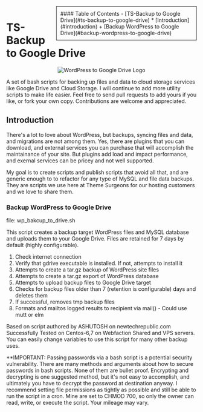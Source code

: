 <div style="width:350px; height:auto; padding:10px; margin-right:20px 10px; border:1px solid #222; float:right;">
#### Table of Contents
- [TS-Backup to Google Drive](#ts-backup-to-google-drive)
  * [Introduction](#introduction)
    + [Backup WordPress to Google Drive](#backup-wordpress-to-google-drive)
</div>

# TS-Backup to Google Drive

<p style="text-align:center"><img src="https://themesurgeons.com/wp-to-gcloud.png" alt="WordPress to Google Drive Logo"</p>

A set of bash scripts for backing up files and data to cloud storage services like Google Drive and Cloud Storage. I will continue to add more utility scripts to make life easier. Feel free to send pull requests to add yours if you like, or fork your own copy. Contributions are welcome and appreciated.
  
## Introduction

There's a lot to love about WordPress, but backups, syncing files and data, and migrations are not among them. Yes, there are plugins that you can download, and external services you can purchase that will accomplish the maintainance of your site. But plugins add load and impact performance, and exernal services can be pricey and not well supported.

My goal is to create scripts and publish scripts that avoid all that, and are generic enough to to refactor for any type of MySQL and file data backups. They are scripts we use here at Theme Surgeons for our hosting customers and we love to share them.

### Backup WordPress to Google Drive

file: wp_bakcup_to_drive.sh

This script creates a backup target WordPress files and MySQL database and uploads them to your Google Drive. Files are retained for 7 days by default (highly configurable).

1. Check internet connection
2. Verify that gdrive executable is installed. If not, attempts to install it
3. Attempts to create a tar.gz backup of WordPress site files
4. Attempts to create a tar.gz export of WordPress database
5. Attempts to upload backup files to Google Drive target
6. Checks for backup files older than 7 (retention is configurable) days and deletes them
7. If successful, removes tmp backup files
8. Formats and mailtos logged results to recipient via mail() - Could use mutt or elm

Based on script authored by ASHUTOSH on newtechrepublic.com
Successfully Tested on Centos-6,7 on Webfaction Shared and VPS servers.
You can easily change variables to use this script for many other backup uses.

**IMPORTANT: Passing passwords via a bash script is a potential security vulnerability. There are many methods and arguments about how to secure passwords in bash scripts. None of them are bullet proof. Encrypting and decrypting is one suggested method, but it's not easy to accomplish, and ultimately you have to decrypt the password at destination anyway. I recommend setting file permissions as tightly as possible and still be able to run the script in a cron. Mine are set to CHMOD 700, so only the owner can read, write, or execute the script. Your mileage may vary.
